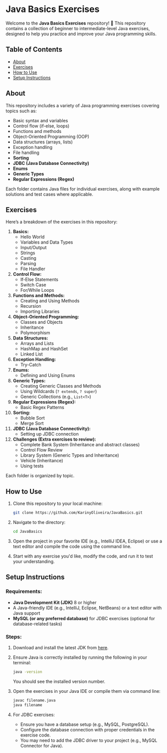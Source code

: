 # Java Basics Exercises

Welcome to the **Java Basics Exercises** repository! 🎉 This repository contains a collection of beginner to intermediate-level Java exercises, designed to help you practice and improve your Java programming skills.

## Table of Contents

- [About](#about)
- [Exercises](#exercises)
- [How to Use](#how-to-use)
- [Setup Instructions](#setup-instructions)

## About

This repository includes a variety of Java programming exercises covering topics such as:

- Basic syntax and variables
- Control flow (if-else, loops)
- Functions and methods
- Object-Oriented Programming (OOP)
- Data structures (arrays, lists)
- Exception handling
- File handling
- **Sorting**
- **JDBC (Java Database Connectivity)**
- **Enums**
- **Generic Types**
- **Regular Expressions (Regex)**

Each folder contains Java files for individual exercises, along with example solutions and test cases where applicable.

## Exercises

Here’s a breakdown of the exercises in this repository:

1. **Basics:**
   - Hello World
   - Variables and Data Types
   - Input/Output
   - Strings
   - Casting
   - Parsing
   - File Handler
2. **Control Flow:**
   - If-Else Statements
   - Switch Case
   - For/While Loops
3. **Functions and Methods:**
   - Creating and Using Methods
   - Recursion
   - Importing Libraries
4. **Object-Oriented Programming:**
   - Classes and Objects
   - Inheritance
   - Polymorphism
5. **Data Structures:**
   - Arrays and Lists
   - HashMap and HashSet
   - Linked List
6. **Exception Handling:**
   - Try-Catch
7. **Enums:**
   - Defining and Using Enums
8. **Generic Types:**
   - Creating Generic Classes and Methods
   - Using Wildcards (`? extends`, `? super`)
   - Generic Collections (e.g., `List<T>`)
9. **Regular Expressions (Regex):**
   - Basic Regex Patterns
10. **Sorting:**
    - Bubble Sort
    - Merge Sort
11. **JDBC (Java Database Connectivity):**
    - Setting up JDBC connection
12. **Challenges (Extra exercises to review):**
    - Complete Bank System (Inheritance and abstract classes)
    - Control Flow Review
    - Library System (Generic Types and Inheritance)
    - Vehicle (Inheritance)
    - Using tests

Each folder is organized by topic.

## How to Use

1. Clone this repository to your local machine:
   ```bash
   git clone https://github.com/KarinyOliveira/JavaBasics.git
   ```
2. Navigate to the directory:
   ```bash
   cd JavaBasics
   ```
3. Open the project in your favorite IDE (e.g., IntelliJ IDEA, Eclipse) or use a text editor and compile the code using the command line.

4. Start with any exercise you'd like, modify the code, and run it to test your understanding.

## Setup Instructions

### Requirements:

- **Java Development Kit (JDK)** 8 or higher
- A Java-friendly IDE (e.g., IntelliJ, Eclipse, NetBeans) or a text editor with Java support
- **MySQL (or any preferred database)** for JDBC exercises (optional for database-related tasks)

### Steps:

1. Download and install the latest JDK from [here](https://www.oracle.com/java/technologies/javase-jdk11-downloads.html).
2. Ensure Java is correctly installed by running the following in your terminal:
   ```bash
   java -version
   ```
   You should see the installed version number.

3. Open the exercises in your Java IDE or compile them via command line:
   ```bash
   javac filename.java
   java filename
   ```

4. For JDBC exercises:
   - Ensure you have a database setup (e.g., MySQL, PostgreSQL).
   - Configure the database connection with proper credentials in the exercise code.
   - You may need to add the JDBC driver to your project (e.g., MySQL Connector for Java).